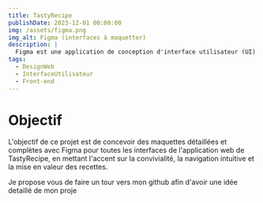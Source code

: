 ```yaml
---
title: TastyRecipe
publishDate: 2023-12-01 00:00:00
img: /assets/figma.png
img_alt: Figma (interfaces à maquetter)
description: |
  Figma est une application de conception d'interface utilisateur (UI) et d'expérience utilisateur (UX) basée sur le cloud.
tags:
  - DesignWeb
  - InterfaceUtilisateur
  - Front-end
---
```

# Objectif 

L'objectif de ce projet est de concevoir des maquettes détaillées et complètes avec Figma pour toutes les interfaces de l'application web de TastyRecipe, en mettant l'accent sur la convivialité, la navigation intuitive et la mise en valeur des recettes. 

Je propose vous de faire un tour vers mon github afin d'avoir une idée detaillé de mon proje